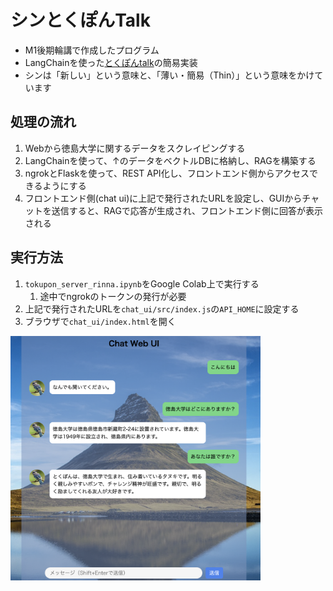 # シンとくぽんTalk
- M1後期輪講で作成したプログラム
- LangChainを使った[とくぽんtalk](https://taiwa.honbu.tokushima-u.ac.jp/taiwa/ui/)の簡易実装
- シンは「新しい」という意味と、「薄い・簡易（Thin）」という意味をかけています

## 処理の流れ
1. Webから徳島大学に関するデータをスクレイピングする
2. LangChainを使って、↑のデータをベクトルDBに格納し、RAGを構築する
3. ngrokとFlaskを使って、REST API化し、フロントエンド側からアクセスできるようにする
4. フロントエンド側(chat ui)に上記で発行されたURLを設定し、GUIからチャットを送信すると、RAGで応答が生成され、フロントエンド側に回答が表示される

## 実行方法
1. `tokupon_server_rinna.ipynb`をGoogle Colab上で実行する
   1. 途中でngrokのトークンの発行が必要
2. 上記で発行されたURLを`chat_ui/src/index.js`の`API_HOME`に設定する
3. ブラウザで`chat_ui/index.html`を開く

<img width="400" src="example.png">
